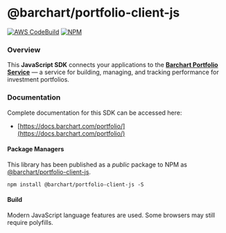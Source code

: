 # @barchart/portfolio-client-js

[![AWS CodeBuild](https://codebuild.us-east-1.amazonaws.com/badges?uuid=eyJlbmNyeXB0ZWREYXRhIjoiM0hCbTN3M253WGFUUUpFcnk1RFZOSTdUcUZnOWJxbXltaEMvQ3JrcENZeWI0cFRDWlFidks2VFhNR3lHeHlBUVdOSjk5TDU5MWd1bE1abGtoc3p1NjFrPSIsIml2UGFyYW1ldGVyU3BlYyI6InZMalFMNG9pZ3E1ekxJSEciLCJtYXRlcmlhbFNldFNlcmlhbCI6MX0%3D&branch=master)](https://github.com/barchart/portfolio-client-js)
[![NPM](https://img.shields.io/npm/v/@barchart/portfolio-client-js)](https://www.npmjs.com/package/@barchart/portfolio-client-js)

### Overview

This **JavaScript SDK** connects your applications to the [**Barchart Portfolio Service**](https://www.barchart.com/solutions/services/digital/portfolio) — a service for building, managing, and tracking performance for investment portfolios.

### Documentation

Complete documentation for this SDK can be accessed here:

* [https://docs.barchart.com/portfolio/](https://docs.barchart.com/portfolio/)

#### Package Managers

This library has been published as a _public_ package to NPM as [@barchart/portfolio-client-js](https://www.npmjs.com/package/@barchart/portfolio-client-js).

```shell
npm install @barchart/portfolio-client-js -S
```

#### Build

Modern JavaScript language features are used. Some browsers may still require polyfills.
